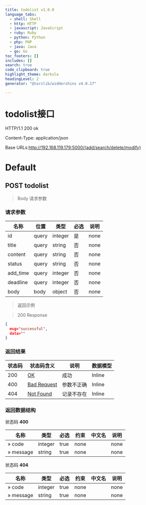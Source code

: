 ```yaml
---
title: todolist v1.0.0
language_tabs:
  - shell: Shell
  - http: HTTP
  - javascript: JavaScript
  - ruby: Ruby
  - python: Python
  - php: PHP
  - java: Java
  - go: Go
toc_footers: []
includes: []
search: true
code_clipboard: true
highlight_theme: darkula
headingLevel: 2
generator: "@tarslib/widdershins v4.0.17"

---
```


# todolist接口
HTTP/1.1 200 ok

Content-Type: application/json

Base URLs:http://192.168.119.179:5000/(add/search/delete/modify)

# Default

## POST todolist
> Body 请求参数
### 请求参数

|名称|位置|类型|必选|说明|
|---|---|---|---|---|
|id|query|integer| 是 |none|
|title|query|string| 否 |none|
|content|query|string| 否 |none|
|status|query|string| 否 |none|
|add_time|query|integer| 否 |none|
|deadline|query|integer| 否 |none|
|body|body|object| 否 |none|

> 返回示例

> 200 Response

```json
{
  msg="successful",
  data=""
}
```

### 返回结果

|状态码|状态码含义|说明|数据模型|
|---|---|---|---|
|200|[OK](https://tools.ietf.org/html/rfc7231#section-6.3.1)|成功|Inline|
|400|[Bad Request](https://tools.ietf.org/html/rfc7231#section-6.5.1)|参数不正确|Inline|
|404|[Not Found](https://tools.ietf.org/html/rfc7231#section-6.5.4)|记录不存在|Inline|

### 返回数据结构

状态码 **400**

|名称|类型|必选|约束|中文名|说明|
|---|---|---|---|---|---|
|» code|integer|true|none||none|
|» message|string|true|none||none|

状态码 **404**

|名称|类型|必选|约束|中文名|说明|
|---|---|---|---|---|---|
|» code|integer|true|none||none|
|» message|string|true|none||none|
